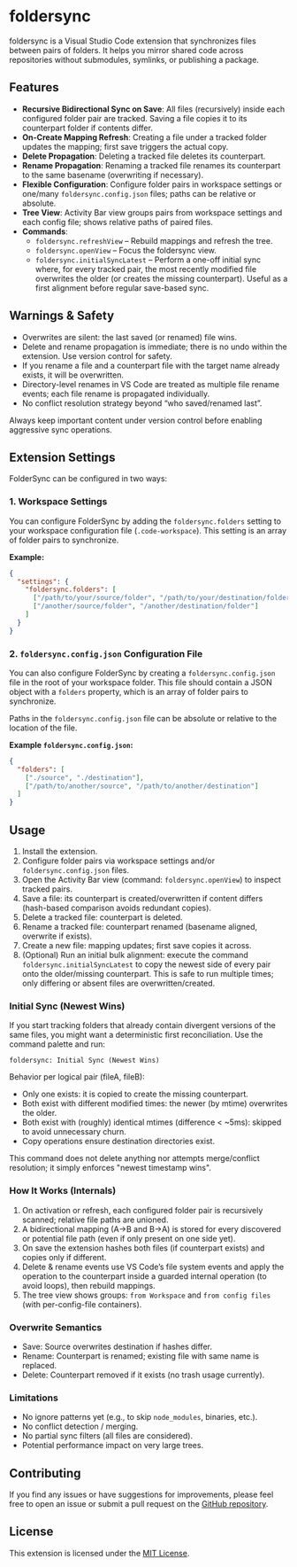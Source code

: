 # foldersync

foldersync is a Visual Studio Code extension that synchronizes files between pairs of folders. It helps you mirror shared code across repositories without submodules, symlinks, or publishing a package.

## Features

- **Recursive Bidirectional Sync on Save**: All files (recursively) inside each configured folder pair are tracked. Saving a file copies it to its counterpart folder if contents differ.
- **On-Create Mapping Refresh**: Creating a file under a tracked folder updates the mapping; first save triggers the actual copy.
- **Delete Propagation**: Deleting a tracked file deletes its counterpart.
- **Rename Propagation**: Renaming a tracked file renames its counterpart to the same basename (overwriting if necessary).
- **Flexible Configuration**: Configure folder pairs in workspace settings or one/many `foldersync.config.json` files; paths can be relative or absolute.
- **Tree View**: Activity Bar view groups pairs from workspace settings and each config file; shows relative paths of paired files.
- **Commands**:
  - `foldersync.refreshView` – Rebuild mappings and refresh the tree.
  - `foldersync.openView` – Focus the foldersync view.
  - `foldersync.initialSyncLatest` – Perform a one-off initial sync where, for every tracked pair, the most recently modified file overwrites the older (or creates the missing counterpart). Useful as a first alignment before regular save-based sync.

## Warnings & Safety

- Overwrites are silent: the last saved (or renamed) file wins.
- Delete and rename propagation is immediate; there is no undo within the extension. Use version control for safety.
- If you rename a file and a counterpart file with the target name already exists, it will be overwritten.
- Directory-level renames in VS Code are treated as multiple file rename events; each file rename is propagated individually.
- No conflict resolution strategy beyond “who saved/renamed last”.

Always keep important content under version control before enabling aggressive sync operations.

## Extension Settings

FolderSync can be configured in two ways:

### 1. Workspace Settings

You can configure FolderSync by adding the `foldersync.folders` setting to your workspace configuration file (`.code-workspace`). This setting is an array of folder pairs to synchronize.

**Example:**

```json
{
  "settings": {
    "foldersync.folders": [
      ["/path/to/your/source/folder", "/path/to/your/destination/folder"],
      ["/another/source/folder", "/another/destination/folder"]
    ]
  }
}
```

### 2. `foldersync.config.json` Configuration File

You can also configure FolderSync by creating a `foldersync.config.json` file in the root of your workspace folder. This file should contain a JSON object with a `folders` property, which is an array of folder pairs to synchronize.

Paths in the `foldersync.config.json` file can be absolute or relative to the location of the file.

**Example `foldersync.config.json`:**

```json
{
  "folders": [
    ["./source", "./destination"],
    ["/path/to/another/source", "/path/to/another/destination"]
  ]
}
```

## Usage

1. Install the extension.
2. Configure folder pairs via workspace settings and/or `foldersync.config.json` files.
3. Open the Activity Bar view (command: `foldersync.openView`) to inspect tracked pairs.
4. Save a file: its counterpart is created/overwritten if content differs (hash-based comparison avoids redundant copies).
5. Delete a tracked file: counterpart is deleted.
6. Rename a tracked file: counterpart renamed (basename aligned, overwrite if exists).
7. Create a new file: mapping updates; first save copies it across.
8. (Optional) Run an initial bulk alignment: execute the command `foldersync.initialSyncLatest` to copy the newest side of every pair onto the older/missing counterpart. This is safe to run multiple times; only differing or absent files are overwritten/created.

### Initial Sync (Newest Wins)

If you start tracking folders that already contain divergent versions of the same files, you might want a deterministic first reconciliation. Use the command palette and run:

`foldersync: Initial Sync (Newest Wins)`

Behavior per logical pair (fileA, fileB):

- Only one exists: it is copied to create the missing counterpart.
- Both exist with different modified times: the newer (by mtime) overwrites the older.
- Both exist with (roughly) identical mtimes (difference < ~5ms): skipped to avoid unnecessary churn.
- Copy operations ensure destination directories exist.

This command does not delete anything nor attempts merge/conflict resolution; it simply enforces "newest timestamp wins".

### How It Works (Internals)

1. On activation or refresh, each configured folder pair is recursively scanned; relative file paths are unioned.
2. A bidirectional mapping (A→B and B→A) is stored for every discovered or potential file path (even if only present on one side yet).
3. On save the extension hashes both files (if counterpart exists) and copies only if different.
4. Delete & rename events use VS Code’s file system events and apply the operation to the counterpart inside a guarded internal operation (to avoid loops), then rebuild mappings.
5. The tree view shows groups: `from Workspace` and `from config files` (with per-config-file containers).

### Overwrite Semantics

- Save: Source overwrites destination if hashes differ.
- Rename: Counterpart is renamed; existing file with same name is replaced.
- Delete: Counterpart removed if it exists (no trash usage currently).

### Limitations

- No ignore patterns yet (e.g., to skip `node_modules`, binaries, etc.).
- No conflict detection / merging.
- No partial sync filters (all files are considered).
- Potential performance impact on very large trees.

## Contributing

If you find any issues or have suggestions for improvements, please feel free to open an issue or submit a pull request on the [GitHub repository](https://github.com/fedeholc/foldersync).

## License

This extension is licensed under the [MIT License](LICENSE).
